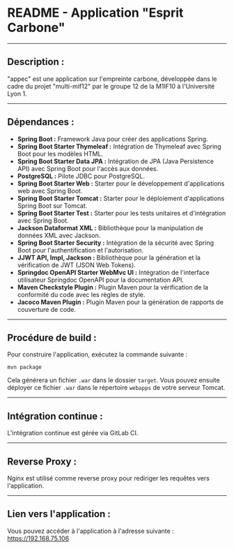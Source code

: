 
# README - Application "Esprit Carbone"

---

## Description :

"appec" est une application sur l'empreinte carbone, développée dans le cadre du projet "multi-mif12" par le groupe 12 de la M1IF10 à l'Université Lyon 1.

---

## Dépendances :

- **Spring Boot :** Framework Java pour créer des applications Spring.
- **Spring Boot Starter Thymeleaf :** Intégration de Thymeleaf avec Spring Boot pour les modèles HTML.
- **Spring Boot Starter Data JPA :** Intégration de JPA (Java Persistence API) avec Spring Boot pour l'accès aux données.
- **PostgreSQL :** Pilote JDBC pour PostgreSQL.
- **Spring Boot Starter Web :** Starter pour le développement d'applications web avec Spring Boot.
- **Spring Boot Starter Tomcat :** Starter pour le déploiement d'applications Spring Boot sur Tomcat.
- **Spring Boot Starter Test :** Starter pour les tests unitaires et d'intégration avec Spring Boot.
- **Jackson Dataformat XML :** Bibliothèque pour la manipulation de données XML avec Jackson.
- **Spring Boot Starter Security :** Intégration de la sécurité avec Spring Boot pour l'authentification et l'autorisation.
- **JJWT API, Impl, Jackson :** Bibliothèque pour la génération et la vérification de JWT (JSON Web Tokens).
- **Springdoc OpenAPI Starter WebMvc UI :** Intégration de l'interface utilisateur Springdoc OpenAPI pour la documentation API.
- **Maven Checkstyle Plugin :** Plugin Maven pour la vérification de la conformité du code avec les règles de style.
- **Jacoco Maven Plugin :** Plugin Maven pour la génération de rapports de couverture de code.

---

## Procédure de build :

Pour construire l'application, exécutez la commande suivante :

``` mvn package ```

Cela générera un fichier `.war` dans le dossier `target`. Vous pouvez ensuite déployer ce fichier `.war` dans le répertoire `webapps` de votre serveur Tomcat.

---

## Intégration continue :

L'intégration continue est gérée via GitLab CI.

---

## Reverse Proxy :

Nginx est utilisé comme reverse proxy pour rediriger les requêtes vers l'application.

---

## Lien vers l'application :

Vous pouvez accéder à l'application à l'adresse suivante : https://192.168.75.106

